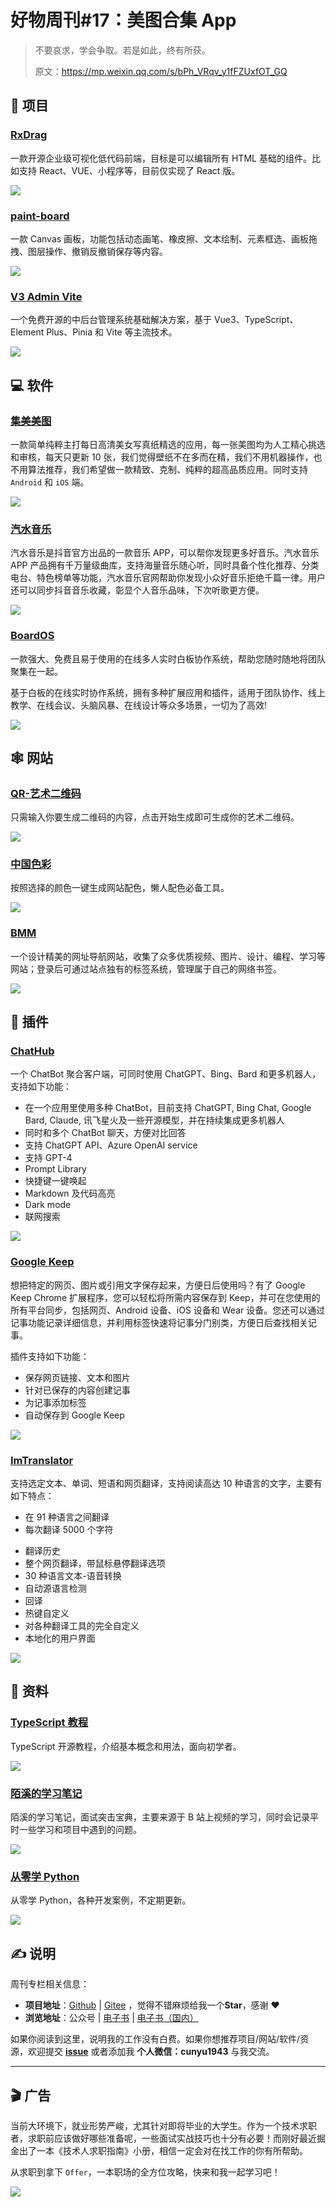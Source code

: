 # 好物周刊#17：美图合集 App

>   不要哀求，学会争取。若是如此，终有所获。
>
>   原文：https://mp.weixin.qq.com/s/bPh_VRqv_y1fFZUxfOT_GQ

## 🎈 项目

### [RxDrag](https://github.com/codebdy/rxdrag)

一款开源企业级可视化低代码前端，目标是可以编辑所有 HTML 基础的组件。比如支持 React、VUE、小程序等，目前仅实现了 React 版。

![](assets/1691368474003.webp)

### [paint-board](https://github.com/LHRUN/paint-board)

一款 Canvas 画板，功能包括动态画笔、橡皮擦、文本绘制、元素框选、画板拖拽、图层操作、撤销反撤销保存等内容。

![](assets/1691371798481.webp)

### [V3 Admin Vite](https://github.com/un-pany/v3-admin-vite)

一个免费开源的中后台管理系统基础解决方案，基于 Vue3、TypeScript、Element Plus、Pinia 和 Vite 等主流技术。

![](assets/1691373398652.webp)

## 💻 软件

### [集美美图](https://jmmt.mmkj.tech/)

一款简单纯粹主打每日高清美女写真纸精选的应用，每一张美图均为人工精心挑选和审核，每天只更新 10 张，我们觉得壁纸不在多而在精，我们不用机器操作，也不用算法推荐，我们希望做一款精致、克制、纯粹的超高品质应用。同时支持 `Android` 和 `iOS` 端。

![](assets/image.6jm01rd10eo0.webp)

### [汽水音乐](https://www.douyin.com/qishui/)

汽水音乐是抖音官方出品的一款音乐 APP，可以帮你发现更多好音乐。汽水音乐 APP 产品拥有千万量级曲库，支持海量音乐随心听，同时具备个性化推荐、分类电台、特色榜单等功能，汽水音乐官网帮助你发现小众好音乐拒绝千篇一律。用户还可以同步抖音音乐收藏，彰显个人音乐品味，下次听歌更方便。

![](assets/image.16ess55u5lkw.webp)

### [BoardOS](https://boardos.online/)

一款强大、免费且易于使用的在线多人实时白板协作系统，帮助您随时随地将团队聚集在一起。

基于白板的在线实时协作系统，拥有多种扩展应用和插件，适用于团队协作、线上教学、在线会议、头脑风暴、在线设计等众多场景，一切为了高效!

![](assets/image.40y7qnjn3840.webp)

## 🕸️ 网站

### [QR-艺术二维码](https://chenyating.github.io/art-qrcode/)

只需输入你要生成二维码的内容，点击开始生成即可生成你的艺术二维码。

![](assets/image.2mwptzvlxtq0.webp)

### [中国色彩](https://chinese-colors.heyfe.org/)

按照选择的颜色一键生成网站配色，懒人配色必备工具。

![](assets/image.28uwornzz1us.webp)

### [BMM](https://bmm.lccl.cc/)

一个设计精美的网址导航网站，收集了众多优质视频、图片、设计、编程、学习等网站；登录后可通过站点独有的标签系统，管理属于自己的网络书签。

![](assets/image.9narqvbwdyw.webp)

## 🔌 插件

### [ChatHub](https://chrome.google.com/webstore/detail/chathub-all-in-one-chatbo/iaakpnchhognanibcahlpcplchdfmgma?hl=zh-CN)

一个 ChatBot 聚合客户端，可同时使用 ChatGPT、Bing、Bard 和更多机器人，支持如下功能：

- 在一个应用里使用多种 ChatBot，目前支持 ChatGPT, Bing Chat, Google Bard, Claude, 讯飞星火及一些开源模型，并在持续集成更多机器人
- 同时和多个 ChatBot 聊天，方便对比回答
- 支持 ChatGPT API、Azure OpenAI service
- 支持 GPT-4
- Prompt Library
- 快捷键一键唤起
- Markdown 及代码高亮
- Dark mode
- 联网搜索

![](assets/1691483842679.webp)

### [Google Keep](https://chrome.google.com/webstore/detail/google-keep-chrome-extens/lpcaedmchfhocbbapmcbpinfpgnhiddi?hl=zh-CN)

想把特定的网页、图片或引用文字保存起来，方便日后使用吗？有了 Google Keep Chrome 扩展程序，您可以轻松将所需内容保存到 Keep，并可在您使用的所有平台同步，包括网页、Android 设备、iOS 设备和 Wear 设备。您还可以通过记事功能记录详细信息，并利用标签快速将记事分门别类，方便日后查找相关记事。

插件支持如下功能：

-   保存网页链接、文本和图片
-   针对已保存的内容创建记事
-   为记事添加标签
-   自动保存到 Google Keep

![](assets/1691483810886.webp)

### [ImTranslator](https://chrome.google.com/webstore/detail/imtranslator-translator-d/noaijdpnepcgjemiklgfkcfbkokogabh?hl=zh-CN)

支持选定文本、单词、短语和网页翻译，支持阅读高达 10 种语言的文字，主要有如下特点：

-   在 91 种语言之间翻译
- 每次翻译 5000 个字符
* 翻译历史
* 整个网页翻译，带鼠标悬停翻译选项
* 30 种语言文本-语音转换
* 自动源语言检测
* 回译
* 热键自定义
* 对各种翻译工具的完全自定义
* 本地化的用户界面

![](assets/1691482575399.webp)

## 📖 资料

### [TypeScript 教程](https://github.com/wangdoc/typescript-tutorial)

TypeScript 开源教程，介绍基本概念和用法，面向初学者。

![](assets/1691367319148.webp)

### [陌溪的学习笔记](https://gitee.com/moxi159753/LearningNotes)

陌溪的学习笔记，面试突击宝典，主要来源于 B 站上视频的学习，同时会记录平时一些学习和项目中遇到的问题。

![](https://cdn.staticaly.com/gh/cunyu1943/java-park-img-bed@main/weekly-2023/1691453595915.webp)

### [从零学 Python](https://gitee.com/52itstyle/Python)

从零学 Python，各种开发案例，不定期更新。

![](https://cdn.staticaly.com/gh/cunyu1943/java-park-img-bed@main/weekly-2023/1691454036958.webp)

## ✍️ 说明

周刊专栏相关信息：

- **项目地址**：[Github](https://github.com/cunyu1943/weekly/) | [Gitee](https://gitee.com/cunyu1943/weekly/) ，觉得不错麻烦给我一个**Star**，感谢 ❤️
- **浏览地址**：公众号 | [电子书](https://cunyu1943.github.io/weekly) | [电子书（国内）](https://cunyu1943.gitee.io/weekly)

如果你阅读到这里，说明我的工作没有白费。如果你想推荐项目/网站/软件/资源，欢迎提交 **[issue](https://github.com/cunyu1943/weekly/issues)** 或者添加我 **个人微信：cunyu1943** 与我交流。

---

## 🎬️ 广告

当前大环境下，就业形势严峻，尤其针对即将毕业的大学生。作为一个技术求职者，求职前应该做好哪些准备呢，一些面试实战技巧也十分有必要！而刚好最近掘金出了一本《技术人求职指南》小册，相信一定会对在找工作的你有所帮助。

从求职到拿下 `Offer`，一本职场的全方位攻略，快来和我一起学习吧！

![](assets/programmer-offer-guide.png)
